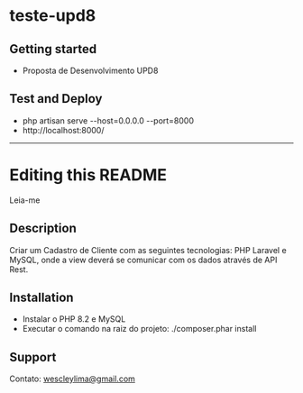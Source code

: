 # teste-upd8

## Getting started

- Proposta de Desenvolvimento UPD8

## Test and Deploy

- php artisan serve --host=0.0.0.0 --port=8000
- http://localhost:8000/

***

# Editing this README

Leia-me

## Description
Criar um Cadastro de Cliente com as seguintes tecnologias: PHP Laravel e MySQL, onde a view deverá se comunicar com os dados através de API Rest.

## Installation

- Instalar o PHP 8.2 e MySQL
- Executar o comando na raiz do projeto: ./composer.phar install

## Support
Contato: wescleylima@gmail.com

